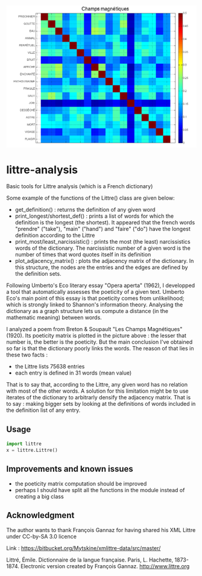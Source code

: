 ![synonyms_picture](https://github.com/DonutMan06/DonutMan06/blob/main/littre.png)

# littre-analysis
Basic tools for Littre analysis (which is a French dictionary)

Some example of the functions of the Littre() class are given below:
* get_definition() : returns the definition of any given word
* print_longest/shortest_def() : prints a list of words for which the definition is the longest (the shortest). It appeared that the french words "prendre" ("take"), "main" ("hand") and "faire" ("do") have the longest definition according to the Littre
* print_most/least_narcissistic() : prints the most (the least) narcissistics words of the dictionary. The narcissistic number of a given word is the number of times that word quotes itself in its definition
* plot_adjacency_matrix() : plots the adjacency matrix of the dictionary. In this structure, the nodes are the entries and the edges are defined by the definition sets.

Following Umberto's Eco literary essay "Opera aperta" (1962), I developped a tool that automatically assesses the poeticity of a given text.
Umberto Eco's main point of this essay is that poeticity comes from unlikelihood; which is strongly linked to Shannon's information theory.
Analysing the dictionary as a graph structure lets us compute a distance (in the mathematic meaning) between words.

I analyzed a poem from Breton & Soupault "Les Champs Magnétiques" (1920). Its poeticity matrix is plotted in the picture above : the lesser that number is, the better is the poeticity. But the main conclusion I've obtained so far is that the dictionary poorly links the words. The reason of that lies in these two facts :
* the Littre lists 75638 entries
* each entry is defined in 31 words (mean value)

That is to say that, according to the Littre, any given word has no relation with most of the other words.
A solution for this limitation might be to use iterates of the dictionary to arbitrarly densify the adjacency matrix. That is to say : making bigger sets by looking at the definitions of words included in the definition list of any entry.

## Usage

```python
import littre
x = littre.Littre()
```

## Improvements and known issues

* the poeticity matrix computation should be improved
* perhaps I should have split all the functions in the module instead of creating a big class


## Acknowledgment

The author wants to thank François Gannaz for having shared his XML Littre
under CC-by-SA 3.0 licence

Link : https://bitbucket.org/Mytskine/xmlittre-data/src/master/

Littré, Émile. Dictionnaire de la langue française. Paris, L. Hachette, 1873-1874.
Electronic version created by François Gannaz. http://www.littre.org
